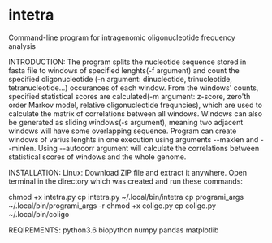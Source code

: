 # intetra
Command-line program for intragenomic oligonucleotide frequency analysis

INTRODUCTION:
The program splits the nucleotide sequence stored in fasta file to windows of specified lenghts(-f argument) and count the specified oligonucleotide (-n argument: dinucleotide, trinucleotide, tetranucleotide...) occurances of each window. From the windows' counts, specified statistical scores are calculated(-m argument: z-score, zero'th order Markov model, relative oligonucleotide frequncies), which are used to calculate the matrix of correlations between all windows. Windows can also be generated as sliding windows(-s argument), meaning two adjacent windows will have some overlapping sequence. Program can create windows of varius lenghts in one execution using arguments --maxlen and --minlen.
Using --autocorr argument will calculate the correlations between statistical scores of windows and the whole genome.

INSTALLATION:
Linux:
Download ZIP file and extract it anywhere. Open terminal in the directory which was created and run these commands:

chmod +x intetra.py
cp intetra.py ~/.local/bin/intetra
cp programi_args ~/.local/bin/programi_args -r
chmod +x coligo.py
cp coligo.py ~/.local/bin/coligo


REQIREMENTS:
  python3.6
  biopython
  numpy
  pandas
  matplotlib
